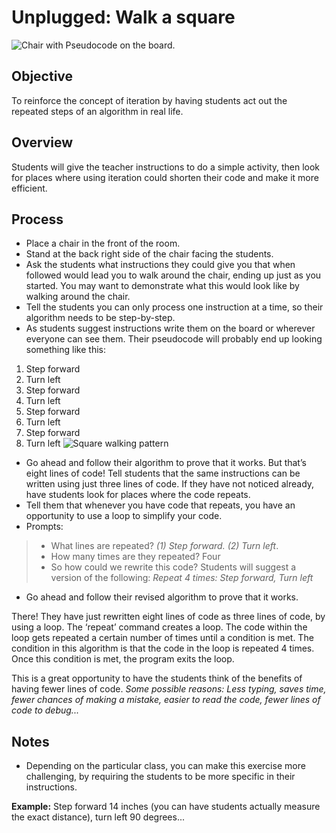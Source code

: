 # Unplugged: Walk a square

![Chair with Pseudocode on the board.](/static/courses/csintro/iteration/chair-pseudo.png)

## Objective

To reinforce the concept of iteration by having students act out the repeated steps of an algorithm in real life.

## Overview

Students will give the teacher instructions to do a simple activity, then look for places where using iteration could shorten their code and make it more efficient.

## Process

* Place a chair in the front of the room.
* Stand at the back right side of the chair facing the students.
* Ask the students what instructions they could give you that when followed would lead you to walk around the chair, ending up just as you started. You may want to demonstrate what this would look like by walking around the chair.
* Tell the students you can only process one instruction at a time, so their algorithm needs to be step-by-step.
* As students suggest instructions write them on the board or wherever everyone can see them. Their pseudocode will probably end up looking something like this:
1. Step forward
2. Turn left
3. Step forward
4. Turn left
5. Step forward
6. Turn left
7. Step forward
8. Turn left
![Square walking pattern](/static/courses/csintro/iteration/square-walk.png)
* Go ahead and follow their algorithm to prove that it works. But that’s eight lines of code! Tell students that the same instructions can be written using just three lines of code. If they have not noticed already, have students look for places where the code repeats.
* Tell them that whenever you have code that repeats, you have an opportunity to use a loop to simplify your code.
* Prompts:
>* What lines are repeated? _(1) Step forward. (2) Turn left_.
>* How many times are they repeated? Four
>* So how could we rewrite this code? Students will suggest a version of the following:
>_Repeat 4 times: Step forward, Turn left_
* Go ahead and follow their revised algorithm to prove that it works.

There! They have just rewritten eight lines of code as three lines of code, by using a loop. 
The ‘repeat’ command creates a loop. The code within the loop gets repeated a certain number of times until a condition is met. The condition in this algorithm is that the code in the loop is repeated 4 times. Once this condition is met, the program exits the loop.

This is a great opportunity to have the students think of the benefits of having fewer lines of code. _Some possible reasons: Less typing, saves time, fewer chances of making a mistake, easier to read the code, fewer lines of code to debug..._

## Notes

* Depending on the particular class, you can make this exercise more challenging, by requiring the students to be more specific in their instructions. 

**Example:** Step forward 14 inches (you can have students actually measure the exact distance), turn left 90 degrees...
	


